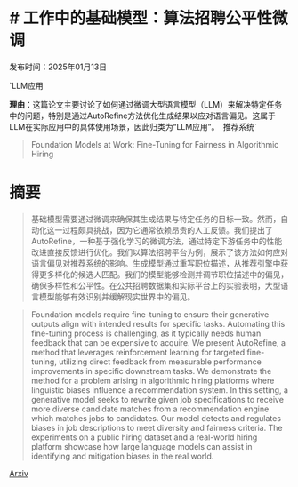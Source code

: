 # # 工作中的基础模型：算法招聘公平性微调

发布时间：2025年01月13日

`LLM应用

**理由**：这篇论文主要讨论了如何通过微调大型语言模型（LLM）来解决特定任务中的问题，特别是通过AutoRefine方法优化生成结果以应对语言偏见。这属于LLM在实际应用中的具体使用场景，因此归类为“LLM应用”。` `推荐系统`

> Foundation Models at Work: Fine-Tuning for Fairness in Algorithmic Hiring

# 摘要

> 基础模型需要通过微调来确保其生成结果与特定任务的目标一致。然而，自动化这一过程颇具挑战，因为它通常依赖昂贵的人工反馈。我们提出了AutoRefine，一种基于强化学习的微调方法，通过特定下游任务中的性能改进直接反馈进行优化。我们以算法招聘平台为例，展示了该方法如何应对语言偏见对推荐系统的影响。生成模型通过重写职位描述，从推荐引擎中获得更多样化的候选人匹配。我们的模型能够检测并调节职位描述中的偏见，确保多样性和公平性。在公共招聘数据集和实际平台上的实验表明，大型语言模型能够有效识别并缓解现实世界中的偏见。

> Foundation models require fine-tuning to ensure their generative outputs align with intended results for specific tasks. Automating this fine-tuning process is challenging, as it typically needs human feedback that can be expensive to acquire. We present AutoRefine, a method that leverages reinforcement learning for targeted fine-tuning, utilizing direct feedback from measurable performance improvements in specific downstream tasks. We demonstrate the method for a problem arising in algorithmic hiring platforms where linguistic biases influence a recommendation system. In this setting, a generative model seeks to rewrite given job specifications to receive more diverse candidate matches from a recommendation engine which matches jobs to candidates. Our model detects and regulates biases in job descriptions to meet diversity and fairness criteria. The experiments on a public hiring dataset and a real-world hiring platform showcase how large language models can assist in identifying and mitigation biases in the real world.

[Arxiv](https://arxiv.org/abs/2501.07324)